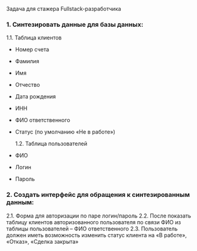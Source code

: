 Задача для стажера Fullstack-разработчика

### 1. Синтезировать данные для базы данных:

1.1. Таблица клиентов

- Номер счета
- Фамилия
- Имя
- Отчество
- Дата рождения
- ИНН
- ФИО ответственного
- Статус (по умолчанию «Не в работе»)

  1.2. Таблица пользователей

- ФИО
- Логин
- Пароль

### 2. Создать интерфейс для обращения к синтезированным данным:

2.1. Форма для авторизации по паре логин/пароль
2.2. После показать таблицу клиентов авторизованного пользователя по связи ФИО из таблицы пользователей – ФИО ответственного
2.3. Пользователь должен иметь возможность изменить статус клиента на «В работе», «Отказ», «Сделка закрыта»
